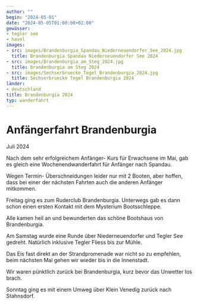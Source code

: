 ```yaml
---
author: ""
begin: "2024-05-01"
date: "2024-05-05T01:00:00+02:00"
gewässer:
- tegler see
- havel
images:
- src: images/Brandenburgia_Spandau_Niederneuendorfer_See_2024.jpg
  title: Brandenburgia Spandau Niederneuendorfer See 2024
- src: images/Brandenburgia_am_Steg_2024.jpg
  title: Brandenburgia am Steg 2024
- src: images/Sechserbruecke_Tegel_Brandenburgia_2024.jpg
  title: Sechserbruecke Tegel Brandenburgia 2024
länder:
- deutschland
title: Brandenburgia 2024
typ: wanderfahrt
---
```


# Anfängerfahrt Brandenburgia


Juli 2024

Nach dem sehr erfolgreichem Anfänger- Kurs für Erwachsene im Mai, gab es gleich eine Wochenendwanderfahrt für Anfänger nach Spandau.

Wegen Termin- Überschneidungen leider nur mit 2 Booten, aber hoffen, dass bei einer der nächsten Fahrten auch die anderen Anfänger mitkommen.

Freitag ging es zum Ruderclub Brandenburgia. Unterwegs gab es dann schon einen ersten Kontakt mit dem Mysterium Bootsschleppe.

Alle kamen heil an und bewunderten das schöne Bootshaus von Brandenburgia.

Am Samstag wurde eine Runde über Niederneuendorfer und Tegler See gedreht. Natürlich inklusive Tegler Fliess bis zur Mühle.

Das Eis fast direkt an der Strandpromenade war nicht so zu empfehlen, beim nächsten Mal gehen wir wieder bis in die Innenstadt.

Wir waren pünktlich zurück bei Brandenburgia, kurz bevor das Unwetter los brach.

Sonntag ging es mit einem Umweg über Klein Venedig zurück nach Stahnsdorf.
